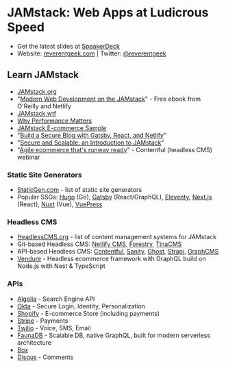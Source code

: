 # JAMstack: Web Apps at Ludicrous Speed

* Get the latest slides at [SpeakerDeck](https://speakerdeck.com/reverentgeek)
* Website: [reverentgeek.com](https://reverentgeek.com) | Twitter: [@reverentgeek](https://twitter.com/reverentgeek)

## Learn JAMstack

* [JAMstack.org](https://jamstack.org/)
* "[Modern Web Development on the JAMstack](https://www.netlify.com/oreilly-jamstack/)" - Free ebook from O'Reilly and Netlify
* [JAMstack.wtf](https://jamstack.wtf/)
* [Why Performance Matters](https://developers.google.com/web/fundamentals/performance/why-performance-matters)
* [JAMstack E-commerce Sample](https://github.com/jamstack-cms/jamstack-ecommerce)
* "[Build a Secure Blog with Gatsby, React, and Netlify](https://developer.okta.com/blog/2020/02/18/gatsby-react-netlify)"
* "[Secure and Scalable: an Introduction to JAMstack](https://scotch.io/tutorials/secure-and-scalable-an-introduction-to-jamstack)"
* "[Agile ecommerce that's runway ready](https://www.contentful.com/resources/agile-ecommerce-thats-runway-ready-webinar/)" - Contentful (headless CMS) webinar


### Static Site Generators

* [StaticGen.com](https://www.staticgen.com/) - list of static site generators
* Popular SSGs: [Hugo](https://gohugo.io/) (Go), [Gatsby](https://www.staticgen.com/gatsby) (React/GraphQL), [Eleventy](https://www.staticgen.com/eleventy), [Next.js](https://www.staticgen.com/next) (React), [Nuxt](https://nuxtjs.org/) (Vue), [VuePress](https://vuepress.vuejs.org/)

### Headless CMS

* [HeadlessCMS.org](https://headlesscms.org/) - list of content management systems for JAMstack
* Git-based Headless CMS: [Netlify CMS](https://www.netlifycms.org/), [Forestry](https://forestry.io/), [TinaCMS](https://tinacms.org/)
* API-based Headless CMS: [Contentful](https://www.contentful.com/), [Sanity](https://www.sanity.io/), [Ghost](https://ghost.org/), [Strapi](https://strapi.io/), [GraphCMS](https://graphcms.com/)
* [Vendure](https://github.com/vendure-ecommerce/vendure) - Headless ecommerce framework with GraphQL build on Node.js with Nest & TypeScript

### APIs

* [Algolia](https://www.algolia.com/) - Search Engine API
* [Okta](https://developer.okta.com) - Secure Login, Identity, Personalization
* [Shopify](https://www.shopify.com/) - E-commerce Store (including payments)
* [Stripe](https://stripe.com/) - Payments
* [Twilio](https://www.twilio.com/) - Voice, SMS, Email
* [FaunaDB](https://fauna.com/) - Scalable DB, native GraphQL, built for modern serverless architecture
* [Box](https://developer.box.com/)
* [Disqus](https://disqus.com/) - Comments
